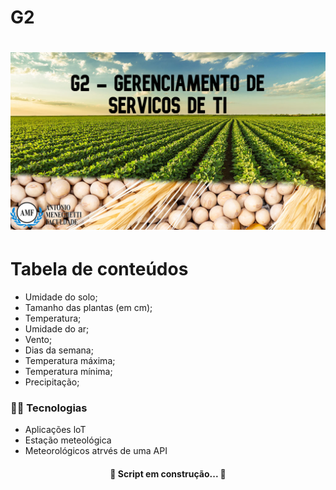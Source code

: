 # G2

<h1 align="center">
<img alt="Logo do repositório incluindo o nome da disciplina, logo da AMF e o semestre
2021/1 " src="Gerenciamento de Ti.jpg" width="650px">
</h1>

Tabela de conteúdos
=================
<!--ts-->
* Umidade do solo;
* Tamanho das plantas (em cm);
* Temperatura;
* Umidade do ar;
* Vento;
* Dias da semana;
* Temperatura máxima;
* Temperatura mínima;
* Precipitação;
<!--te-->

### :ear_of_rice::hammer: Tecnologias

* Aplicações loT
* Estação meteológica
* Meteorológicos atrvés de uma API

<h4 align="center">

:construction: Script em construção... :construction:

</h4>

